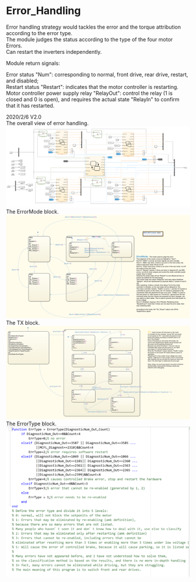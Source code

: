 # Error_Handling
Error handling strategy would tackles the error and the torque attribution according to the error type.<br>
The module judges the status according to the type of the four motor Errors.<br>
Can restart the inverters independently.<br>

Module return signals:<br>

Error status "Num": corresponding to normal, front drive, rear drive, restart, and disabled;<br>
Restart status "Restart": indicates that the motor controller is restarting.<br>
Motor controller power supply relay "RelayOut": control the relay (1 is closed and 0 is open), and requires the actual state "RelayIn" to confirm that it has restarted.<br>

2020/2/6 V2.0<br>
The overall view of error handling.<br>
![img](https://github.com/Flanker-E/repository_photo-gif/blob/main/Errorhandling_1.png)<br>
The ErrorMode block.<br>
![img](https://github.com/Flanker-E/repository_photo-gif/blob/main/Errorhandling_ErrorMode.png)<br>
The TX block.<br>
![img](https://github.com/Flanker-E/repository_photo-gif/blob/main/Errorhandling_TX.png)<br>
The ErrorType block.<br>
![img](https://github.com/Flanker-E/repository_photo-gif/blob/main/Errorhandling_ErrorType.png)<br>

